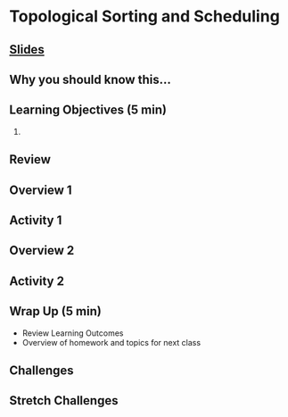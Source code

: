 # Topological Sorting and Scheduling

## [Slides](https://docs.google.com/presentation/d/14FHYZYrE0GiH93Wd-F38scIOW84Mm-V0OHpgveqdI9w/edit?usp=sharing)

## Why you should know this...



## Learning Objectives (5 min)

1.

## Review

## Overview 1


## Activity 1

## Overview 2

## Activity 2

## Wrap Up (5 min)

- Review Learning Outcomes
- Overview of homework and topics for next class

## Challenges


## Stretch Challenges
